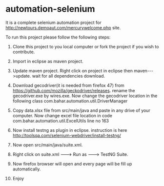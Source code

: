 # automation-selenium
It is a complete selenium automation project for http://newtours.demoaut.com/mercurywelcome.php site. 

To run this project please follow the following steps:

1. Clone this project to you local computer or fork the project if you wish to contribute.

2. Import in eclipse as maven project.

3. Update maven project. Right click on project in eclipse then maven--->update. wait for all dependencies download.

4. Download gecodriver(it is needed from firefox 47) from https://github.com/mozilla/geckodriver/releases.
   rename the gecodriver.exe by wires.exe. Now change the gecodriver location in the following class
   com.bahar.automation.util.DriverManager

5. Copy data.xlsx file from src/main/java and paste in any drive of your computer.
   Now change excel file location in code com.bahar.automation.util.ExcelUtils  line no 163
   
6. Now install testng as plugin in eclipse. instruction is here http://toolsqa.com/selenium-webdriver/install-testng/

7. Now open src/main/java/suite.xml.

8. Right click on suite.xml ---> Run as ---> TestNG Suite.

9. Now firefox browser will open and every page will be fill up automatically.

10. Enjoy
